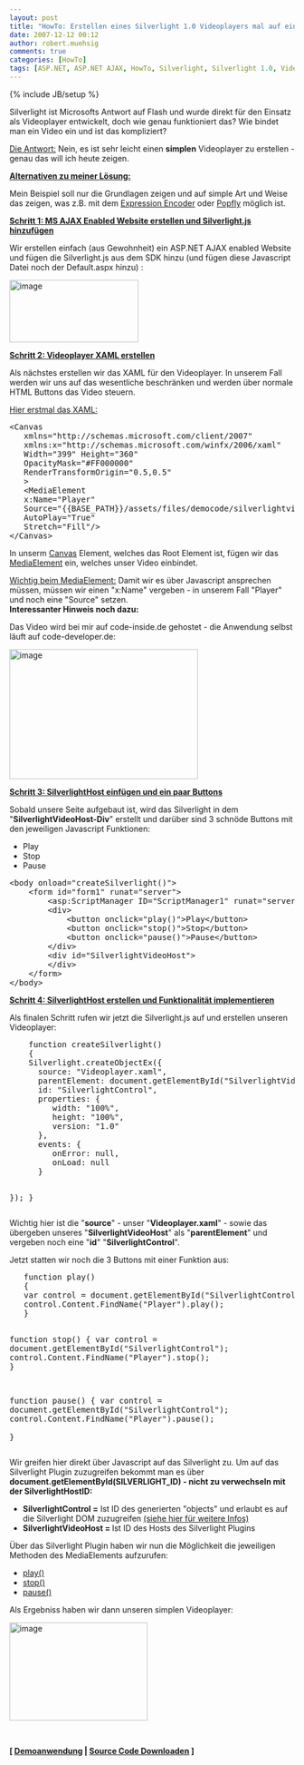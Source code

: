 ```yaml
---
layout: post
title: "HowTo: Erstellen eines Silverlight 1.0 Videoplayers mal auf einfache Weise"
date: 2007-12-12 00:12
author: robert.muehsig
comments: true
categories: [HowTo]
tags: [ASP.NET, ASP.NET AJAX, HowTo, Silverlight, Silverlight 1.0, Videoplayer]
---
```

{% include JB/setup %}
<p>Silverlight ist Microsofts Antwort auf Flash und wurde direkt für den Einsatz als Videoplayer entwickelt, doch wie genau funktioniert das? Wie bindet man ein Video ein und ist das kompliziert?</p> <p><u>Die Antwort:</u> Nein, es ist sehr leicht einen <strong>simplen</strong> Videoplayer zu erstellen - genau das will ich heute zeigen.</p> <p><u><strong>Alternativen zu meiner Lösung:</strong></u></p> <p>Mein Beispiel soll nur die Grundlagen zeigen und auf simple Art und Weise das zeigen, was z.B. mit dem <a href="http://www.microsoft.com/expression/products/overview.aspx?key=encoder" target="_blank">Expression Encoder</a> oder <a href="http://www.popfly.ms/" target="_blank">Popfly</a> möglich ist.</p> <p><strong><u>Schritt 1: MS AJAX Enabled Website erstellen und Silverlight.js hinzufügen</u></strong></p> <p>Wir erstellen einfach (aus Gewohnheit) ein ASP.NET AJAX enabled Website und fügen die Silverlight.js aus dem SDK hinzu (und fügen diese Javascript Datei noch der Default.aspx hinzu) :</p> <p><a href="{{BASE_PATH}}/assets/wp-images/image186.png"><img style="border-top-width: 0px; border-left-width: 0px; border-bottom-width: 0px; border-right-width: 0px" height="110" alt="image" src="{{BASE_PATH}}/assets/wp-images/image-thumb165.png" width="228" border="0"></a> </p> <p><strong><u>Schritt 2: Videoplayer XAML erstellen</u></strong></p> <p>Als nächstes erstellen wir das XAML für den Videoplayer. In unserem Fall werden wir uns auf das wesentliche beschränken und werden über normale HTML Buttons das Video steuern.</p> <p><u>Hier erstmal das XAML:</u></p> <div class="CodeFormatContainer"><pre class="csharpcode">&lt;Canvas
   xmlns=<span class="str">"http://schemas.microsoft.com/client/2007"</span>
   xmlns:x=<span class="str">"http://schemas.microsoft.com/winfx/2006/xaml"</span>
   Width=<span class="str">"399"</span> Height=<span class="str">"360"</span>
   OpacityMask=<span class="str">"#FF000000"</span>
   RenderTransformOrigin=<span class="str">"0.5,0.5"</span>
   &gt;
   &lt;MediaElement
   x:Name=<span class="str">"Player"</span>
   Source=<span class="str">"{{BASE_PATH}}/assets/files/democode/silverlightvideoplayer/Lake.wmv"</span>
   AutoPlay=<span class="str">"True"</span>
   Stretch=<span class="str">"Fill"</span>/&gt;
&lt;/Canvas&gt;</pre></div>
<p>In unserm <a href="http://msdn2.microsoft.com/en-us/library/bb188312.aspx" target="_blank">Canvas</a> Element, welches das Root Element ist, fügen wir das <a href="http://msdn2.microsoft.com/en-us/library/bb188356.aspx" target="_blank">MediaElement</a> ein, welches unser Video einbindet.</p>
<p><u>Wichtig beim MediaElement:</u> Damit wir es über Javascript ansprechen müssen, müssen wir einen "x:Name" vergeben - in unserem Fall "Player" und noch eine "Source" setzen.<br><strong>Interessanter Hinweis noch dazu:</strong></p>
<p>Das Video wird bei mir auf code-inside.de gehostet - die Anwendung selbst läuft auf code-developer.de:</p>
<p><a href="{{BASE_PATH}}/assets/wp-images/image187.png"><img style="border-top-width: 0px; border-left-width: 0px; border-bottom-width: 0px; border-right-width: 0px" height="229" alt="image" src="{{BASE_PATH}}/assets/wp-images/image-thumb166.png" width="333" border="0"></a> </p>
<p><strong><u>Schritt 3: SilverlightHost einfügen und ein paar Buttons</u></strong></p>
<p>Sobald unsere Seite aufgebaut ist, wird das Silverlight in dem "<strong>SilverlightVideoHost-Div</strong>" erstellt und darüber sind 3 schnöde Buttons mit den jeweiligen Javascript Funktionen:</p>
<ul>
<li>Play 
<li>Stop 
<li>Pause</li></ul>
<div class="CodeFormatContainer"><pre class="csharpcode">&lt;body onload=<span class="str">"createSilverlight()"</span>&gt;
    &lt;form id=<span class="str">"form1"</span> runat=<span class="str">"server"</span>&gt;
        &lt;asp:ScriptManager ID=<span class="str">"ScriptManager1"</span> runat=<span class="str">"server"</span> /&gt;
        &lt;div&gt;
            &lt;button onclick=<span class="str">"play()"</span>&gt;Play&lt;/button&gt;
            &lt;button onclick=<span class="str">"stop()"</span>&gt;Stop&lt;/button&gt;
            &lt;button onclick=<span class="str">"pause()"</span>&gt;Pause&lt;/button&gt;
        &lt;/div&gt;
        &lt;div id=<span class="str">"SilverlightVideoHost"</span>&gt;
        &lt;/div&gt;
    &lt;/form&gt;
&lt;/body&gt;</pre></div>
<p><strong><u>Schritt 4: SilverlightHost erstellen und Funktionalität implementieren</u></strong></p>
<p>Als finalen Schritt rufen wir jetzt die Silverlight.js auf und erstellen unseren Videoplayer:</p>
<div class="CodeFormatContainer"><pre class="csharpcode">    function createSilverlight()
    {
    Silverlight.createObjectEx({
      source: <span class="str">"Videoplayer.xaml"</span>,
      parentElement: document.getElementById(<span class="str">"SilverlightVideoHost"</span>),
      id: <span class="str">"SilverlightControl"</span>,
      properties: {
         width: <span class="str">"100%"</span>,
         height: <span class="str">"100%"</span>,
         version: <span class="str">"1.0"</span>
      },
      events: {
         onError: <span class="kwrd">null</span>,
         onLoad: <span class="kwrd">null</span>
      }

   });
   }</pre></div>Wichtig hier ist die "<strong>source</strong>" - unser "<strong>Videoplayer.xaml</strong>" - sowie das übergeben unseres "<strong>SilverlightVideoHost</strong>" als "<strong>parentElement</strong>" und vergeben noch eine "<strong>id</strong>" "<strong>SilverlightControl</strong>". 
<p>Jetzt statten wir noch die 3 Buttons mit einer Funktion aus:</p>
<div class="CodeFormatContainer"><pre class="csharpcode">   function play()
   {
   var control = document.getElementById(<span class="str">"SilverlightControl"</span>);
   control.Content.FindName(<span class="str">"Player"</span>).play();   
   }
   
   function stop()
   {
   var control = document.getElementById(<span class="str">"SilverlightControl"</span>);
   control.Content.FindName(<span class="str">"Player"</span>).stop();
   }
   
   function pause()
   {
   var control = document.getElementById(<span class="str">"SilverlightControl"</span>);
   control.Content.FindName(<span class="str">"Player"</span>).pause();   
   }</pre></div>
<p>Wir greifen hier direkt über Javascript auf das Silverlight zu. Um auf das Silverlight Plugin zuzugreifen bekommt man es über <strong>document.getElementById(SILVERLIGHT_ID) - nicht zu verwechseln mit der SilverlightHostID:</strong></p>
<ul>
<li><strong>SilverlightControl =</strong> Ist ID des generierten "objects" und erlaubt es auf die Silverlight DOM zuzugreifen <a href="http://weblogs.asp.net/jgalloway/archive/2007/10/31/silverlight-doesn-t-require-any-javascript.aspx" target="_blank">(siehe hier für weitere Infos)</a>
<li><strong>SilverlightVideoHost = </strong>Ist ID des Hosts des Silverlight Plugins</li></ul>
<p> Über das Silverlight Plugin haben wir nun die Möglichkeit die jeweiligen Methoden des MediaElements aufzurufen:</p>
<ul>
<li><a href="http://msdn2.microsoft.com/en-us/library/bb188290.aspx" target="_blank">play()</a></li>
<li><a href="http://msdn2.microsoft.com/en-us/library/bb188291.aspx" target="_blank">stop()</a></li>
<li><a href="http://msdn2.microsoft.com/en-us/library/bb188289.aspx" target="_blank">pause()</a></li></ul>
<p>Als Ergebniss haben wir dann unseren simplen Videoplayer:</p>
<p><a href="{{BASE_PATH}}/assets/wp-images/image188.png"><img style="border-right: 0px; border-top: 0px; border-left: 0px; border-bottom: 0px" height="173" alt="image" src="{{BASE_PATH}}/assets/wp-images/image-thumb167.png" width="244" border="0"></a> </p>
<p>&nbsp;</p>
<p><strong>[ <a href="http://code-developer.de/democode/silverlightvideoplayer/" target="_blank">Demoanwendung</a> | <a href="{{BASE_PATH}}/assets/files/democode/silverlightvideoplayer/silverlightvideoplayer.zip" target="_blank">Source Code Downloaden</a> ]</strong></p>
